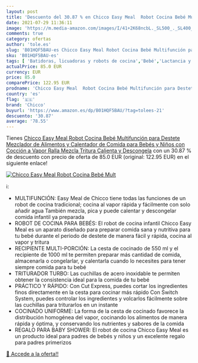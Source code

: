 ```yaml
---
layout: post
title: 'Descuento del 30.87 % en Chicco Easy Meal  Robot Cocina Bebé Mult'
date: 2021-07-29 11:36:11
image: 'https://m.media-amazon.com/images/I/41+2K68ncbL._SL500_._SL400_.jpg'
comments: true
category: ofertas
author: 'tole.es'
slug: 'B01HQF5BAU-es Chicco Easy Meal Robot Cocina Bebé Multifunción para...'
sku: 'B01HQF5BAU-es'
tags: [ 'Batidoras, licuadoras y robots de cocina','Bebé','Lactancia y alimentación','Robots de cocina','bebé','bebés','chicco', ]
actualPrice: 85.0 EUR
currency: EUR
price: 85.0
comparePrice: 122.95 EUR
prodname: 'Chicco Easy Meal  Robot Cocina Bebé Multifunción para Destete  Mezclador de Alimentos y Calentador de Comida para Bebés y Niños con Cocción a Vapor  Ralla  Mezcla  Tritura  Calienta y Descongela'
country: 'es'
flag: '🇪🇸'
brand: 'Chicco'
buyurl: 'https://www.amazon.es/dp/B01HQF5BAU/?tag=tolees-21'
descuento: '30.87'
average: '78.55'
---
```


Tienes [Chicco Easy Meal  Robot Cocina Bebé Multifunción para Destete  Mezclador de Alimentos y Calentador de Comida para Bebés y Niños con Cocción a Vapor  Ralla  Mezcla  Tritura  Calienta y Descongela](https://www.amazon.es/dp/B01HQF5BAU/?tag=tolees-21) con un 30.87 % de descuento con precio de oferta de 85.0 EUR (original: 122.95 EUR) en el siguiente enlace!

[![Chicco Easy Meal  Robot Cocina Bebé Mult](https://m.media-amazon.com/images/I/41+2K68ncbL._SL500_._SL400_.jpg)](https://www.amazon.es/dp/B01HQF5BAU/?tag=tolees-21)

ℹ️:

- MULTIFUNCIÓN: Easy Meal de Chicco tiene todas las funciones de un robot de cocina tradicional; cocina al vapor rápida y fácilmente con solo añadir agua También mezcla, pica y puede calentar y descongelar comida infantil ya preparada
- ROBOT DE COCINA PARA BEBÉS: El robot de cocina infantil Chicco Easy Meal es un aparato diseñado para preparar comida sana y nutritiva para tu bebé durante el periodo de destete de manera fácil y rápida, cocina al vapor y tritura
- RECIPIENTE MULTI-PORCIÓN: La cesta de cocinado de 550 ml y el recipiente de 1000 ml te permiten preparar más cantidad de comida, almacenarla o congelarlar, y calentarla cuando lo necesites para tener siempre comida para tu bebé
- TRITURADOR TURBO: Las cuchillas de acero inoxidable te permiten obtener la consistencia ideal para la comida de tu bebé
- PRÁCTICO Y RÁPIDO: Con Cut Express, puedes cortar los ingredientes finos directamente en la cesta para cocinar más rápido Con Switch System, puedes controlar los ingredientes y volcarlos fácilmente sobre las cuchillas para triturarlos en un instante
- COCINADO UNIFORME: La forma de la cesta de cocinado favorece la distribución homogénea del vapor, cocinando los alimentos de manera rápida y óptima, y conservando los nutrientes y sabores de la comida
- REGALO PARA BABY SHOWER: El robot de cocina Chicco Easy Meal es un producto ideal para padres de bebés y niños y un excelente regalo para padres primerizos

[🛒 Accede a la oferta!!](https://www.amazon.es/dp/B01HQF5BAU/?tag=tolees-21)

